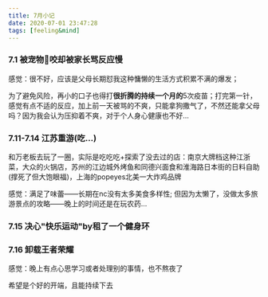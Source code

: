 ```yaml
---
title: 7月小记
date: 2020-07-01 23:47:28
tags: [feeling&mind]
---
```




### 7.1 被宠物🐶咬却被家长骂反应慢

感觉：很不好，应该是父母长期怼我这种慵懒的生活方式积累不满的爆发；



为了避免风险，再小的口子也得打**很折腾的持续一个月的**5次疫苗；打完第一针，感觉有点不适的反应，加上前一天被骂的不爽，只能拿狗撒气了，不然还能拿父母吗？因为我会认为压抑着不爽，对于个人身心健康也不好...



### 7.11-7.14 江苏重游(吃...)

和万老板去玩了一圈，实际是吃吃吃+探索了没去过的店：南京大牌档这种江浙菜，大众的火锅店，苏州的江边城外烤鱼和同德兴面食和淮海路日本街的日料自助(撑死了但大饱眼福)，上海的popeyes北美一大炸鸡品牌



感觉：满足了味蕾——长期在nc没有太多美食多样性; 但因为太懒了，没做太多旅游景点的攻略——晚上的时间还是在玩农药...



### 7.15 决心"快乐运动"by租了一个健身环



### 7.16 卸载王者荣耀

感觉：晚上有点心思学习或者处理别的事情，也不熬夜了



希望是个好的开端，且能持续下去